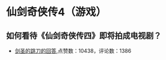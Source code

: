 # 仙剑奇侠传4（游戏）
## 如何看待《仙剑奇侠传四》即将拍成电视剧？
- [剑圣的跳刀的回答](https://www.zhihu.com/question/61200778/answer/1228146840),点赞数：10438，评论数：1386
